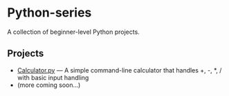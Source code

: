 # Python-series

A collection of beginner-level Python projects.

## Projects

- [Calculator.py](CLI/Calculator.py) — A simple command-line calculator that handles +, -, *, / with basic input handling
- (more coming soon...)
